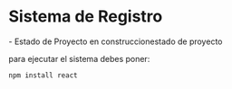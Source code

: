 <h1> Sistema de Registro</h1>
- Estado de Proyecto en construccionestado de  proyecto

para ejecutar el sistema debes poner:

   ```npm install react```
